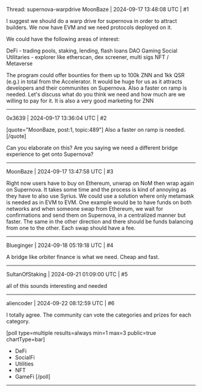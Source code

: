 Thread: supernova-warpdrive
MoonBaze | 2024-09-17 13:48:08 UTC | #1

I suggest we should do a warp drive for supernova in order to attract builders. We now have EVM and we need protocols deployed on it.

We could have the following areas of interest:

DeFi - trading pools, staking, lending, flash loans
DAO
Gaming
Social
Utilitaries - explorer like etherscan, dex screener, multi sigs
NFT / Metaverse

The program could offer bounties for them up to 100k ZNN and 1kk QSR (e.g.) in total from the Accelerator. It would be huge for us as it attracts developers and their communites on Supernova. Also a faster on ramp is needed. 
Let's discuss what do you think we need and how much are we willing to pay for it. It is also a very good marketing for ZNN

-------------------------

0x3639 | 2024-09-17 13:36:04 UTC | #2

[quote="MoonBaze, post:1, topic:489"]
Also a faster on ramp is needed.
[/quote]

Can you elaborate on this?  Are you saying we need a different bridge experience to get onto Supernova?

-------------------------

MoonBaze | 2024-09-17 13:47:58 UTC | #3

Right now users have to buy on Ethereum, unwrap on NoM then wrap again on Supernova. It takes some time and the process is kind of annoying as they have to also use Syrius. We could use a solution where only metamask is needed as in EVM to EVM. One example would be to have funds on both networks and when someone swap from Ethereum, we wait for confirmations and send them on Supernova, in a centralized manner but faster. The same in the other direction and there should be funds balancing from one to the other. Each swap should have a fee.

-------------------------

Blueginger | 2024-09-18 05:19:18 UTC | #4

A bridge like orbiter finance is what we need. Cheap and fast.

-------------------------

SultanOfStaking | 2024-09-21 01:09:00 UTC | #5

all of this sounds interesting and needed

-------------------------

aliencoder | 2024-09-22 08:12:59 UTC | #6

I totally agree. The community can vote the categories and prizes for each category.

[poll type=multiple results=always min=1 max=3 public=true chartType=bar]
* DeFi
* SocialFi
* Utilities
* NFT
* GameFi
[/poll]

-------------------------

